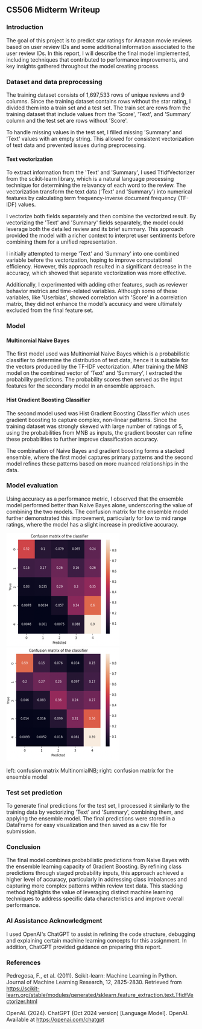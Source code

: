 ## CS506 Midterm Writeup
### Introduction
The goal of this project is to predict star ratings for Amazon movie reviews based on user review IDs and some additional information associated to the user review IDs. In this report, I will describe the final model implemented, including techniques that contributed to performance improvements, and key insights gathered throughout the model creating process.
### Dataset and data preprocessing
The training dataset consists of 1,697,533 rows of unique reviews and 9 columns. Since the training dataset contains rows without the star rating, I divided them into a train set and a test set. The train set are rows from the training dataset that include values from the 'Score', 'Text', and 'Summary' column and the test set are rows without 'Score'. 

To handle missing values in the test set, I filled missing 'Summary' and 'Text' values with an empty string. This allowed for consistent vectorization of text data and prevented issues during preprocessing.
#### Text vectorization
To extract information from the 'Text' and 'Summary', I used TfidfVectorizer from the scikit-learn library, which is a natural language processing technique for determining the relavancy of each word to the review. The vectorization transform the text data ('Text' and 'Summary') into numerical features by calculating term frequency-inverse document frequency (TF-IDF) values. 

I vectorize both fields separately and then combine the vectorized result. By vectorizing the 'Text' and 'Summary' fields separately, the model could leverage both the detailed review and its brief summary. This approach provided the model with a richer context to interpret user sentiments before combining them for a unified representation.

I initially attempted to merge 'Text' and 'Summary' into one combined variable before the vectorization, hoping to improve computational efficiency. However, this approach resulted in a significant decrease in the accuracy, which showed that separate vectorization was more effective.

Additionally, I experimented with adding other features, such as reviewer behavior metrics and time-related variables. Although some of these variables, like 'Userbias', showed correlation with 'Score' in a correlation matrix, they did not enhance the model’s accuracy and were ultimately excluded from the final feature set.

### Model
#### Multinomial Naive Bayes
The first model used was Multinomial Naive Bayes which is a probabilistic classifier to determine the distribution of text data, hence it is suitable for the vectors produced by the TF-IDF vectorization. 
After training the MNB model on the combined vector of 'Text' and 'Summary', I extracted the probability predictions. The probability scores then served as the input features for the secondary model in an ensemble approach.
#### Hist Gradient Boosting Classifier
The second model used was Hist Gradient Boosting Classifier which uses gradient boosting to capture complex, non-linear patterns. Since the training dataset was strongly skewed with large number of ratings of 5, using the probabilities from MNB as inputs, the gradient booster can refine these probabilities to further improve classification accuracy.

The combination of Naive Bayes and gradient boosting forms a stacked ensemble, where the first model captures primary patterns and the second model refines these patterns based on more nuanced relationships in the data.
### Model evaluation
Using accuracy as a performance metric, I observed that the ensemble model performed better than Naive Bayes alone, underscoring the value of combining the two models. The confusion matrix for the ensemble model further demonstrated this improvement, particularly for low to mid range ratings, where the model has a slight increase in predictive accuracy.

<img src="./cm-1.png" alt="cm-1" width="300" height="300"> <img src="./cm-2.png" alt="cm-2" width="300" height="300">

left: confusion matrix MultinomialNB; right: confusion matrix for the ensemble model

### Test set prediction
To generate final predictions for the test set, I processed it similarly to the training data by vectorizing 'Text' and 'Summary', combining them, and applying the ensemble model. The final predictions were stored in a DataFrame for easy visualization and then saved as a csv file for submission.
### Conclusion
The final model combines probabilistic predictions from Naive Bayes with the ensemble learning capacity of Gradient Boosting. By refining class predictions through staged probability inputs, this approach achieved a higher level of accuracy, particularly in addressing class imbalances and capturing more complex patterns within review text data. This stacking method highlights the value of leveraging distinct machine learning techniques to address specific data characteristics and improve overall performance.
### AI Assistance Acknowledgment
I used OpenAI's ChatGPT to assist in refining the code structure, debugging and explaining certain machine learning concepts for this assignment. In addition, ChatGPT provided guidance on preparing this report.

### References
Pedregosa, F., et al. (2011). Scikit-learn: Machine Learning in Python. Journal of Machine Learning Research, 12, 2825-2830. Retrieved from https://scikit-learn.org/stable/modules/generated/sklearn.feature_extraction.text.TfidfVectorizer.html

OpenAI. (2024). ChatGPT (Oct 2024 version) [Language Model]. OpenAI. Available at https://openai.com/chatgpt
